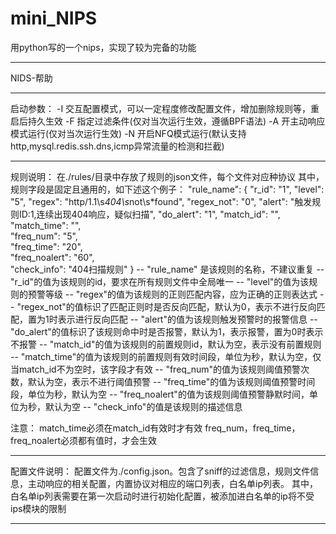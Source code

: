 # mini_NIPS
用python写的一个nips，实现了较为完备的功能

***********
NIDS-帮助
***********

启动参数：
-I 交互配置模式，可以一定程度修改配置文件，增加删除规则等，重启后持久生效
-F 指定过滤条件(仅对当次运行生效，遵循BPF语法)
-A 开主动响应模式运行(仅对当次运行生效)
-N 开启NFQ模式运行(默认支持http,mysql.redis.ssh.dns,icmp异常流量的检测和拦截)
**************************************************************************************************

规则说明：
在./rules/目录中存放了规则的json文件，每个文件对应种协议
其中，规则字段是固定且通用的，如下述这个例子：
"rule_name": {
    "r_id": "1",
    "level": "5",
    "regex": "http/1.1\\s*404\\s*not\\s*found",
    "regex_not": "0",
    "alert": "触发规则ID:1,连续出现404响应，疑似扫描",
    "do_alert": "1",
    "match_id": "", 
    "match_time": "",                 
    "freq_num": "5",                
    "freq_time": "20",   
    "freq_noalert": "60",            
    "check_info": "404扫描规则"
  }
-- "rule_name" 是该规则的名称，不建议重复
-- "r_id"的值为该规则的id，要求在所有规则文件中全局唯一
-- "level"的值为该规则的预警等级
-- "regex"的值为该规则的正则匹配内容，应为正确的正则表达式
-- "regex_not"的值标识了匹配正则时是否反向匹配，默认为0，表示不进行反向匹配，置为1时表示进行反向匹配
-- "alert"的值为该规则触发预警时的报警信息
-- "do_alert"的值标识了该规则命中时是否报警，默认为1，表示报警，置为0时表示不报警
-- "match_id"的值为该规则的前置规则id，默认为空，表示没有前置规则
-- "match_time"的值为该规则的前置规则有效时间段，单位为秒，默认为空，仅当match_id不为空时，该字段才有效
-- "freq_num"的值为该规则阈值预警次数，默认为空，表示不进行阈值预警
-- "freq_time"的值为该规则阈值预警时间段，单位为秒，默认为空
-- "freq_noalert"的值为该规则阈值预警静默时间，单位为秒，默认为空
-- "check_info"的值是该规则的描述信息

注意：
match_time必须在match_id有效时才有效
freq_num，freq_time， freq_noalert必须都有值时，才会生效
**************************************************************************************************

配置文件说明：
配置文件为./config.json。包含了sniff的过滤信息，规则文件信息，主动响应的相关配置，内置协议对相应的端口列表，白名单ip列表。
其中，白名单ip列表需要在第一次启动时进行初始化配置，被添加进白名单的ip将不受ips模块的限制
**************************************************************************************************

